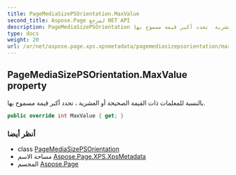 ```yaml
---
title: PageMediaSizePSOrientation.MaxValue
second_title: Aspose.Page لمرجع NET API
description: PageMediaSizePSOrientation ملكية. بالنسبة للمعلمات ذات القيمة الصحيحة أو العشرية  تحدد أكبر قيمة مسموح بها.
type: docs
weight: 20
url: /ar/net/aspose.page.xps.xpsmetadata/pagemediasizepsorientation/maxvalue/
---
```

## PageMediaSizePSOrientation.MaxValue property

بالنسبة للمعلمات ذات القيمة الصحيحة أو العشرية ، تحدد أكبر قيمة مسموح بها.

```csharp
public override int MaxValue { get; }
```

### أنظر أيضا

* class [PageMediaSizePSOrientation](../)
* مساحة الاسم [Aspose.Page.XPS.XpsMetadata](../../pagemediasizepsorientation/)
* المجسم [Aspose.Page](../../../)


